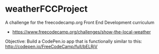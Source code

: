 # weatherFCCProject

A challenge for the freecodecamp.org Front End Development curriculum
* https://www.freecodecamp.org/challenges/show-the-local-weather

Objective: Build a CodePen.io app that is functionally similar to this: http://codepen.io/FreeCodeCamp/full/bELRjV